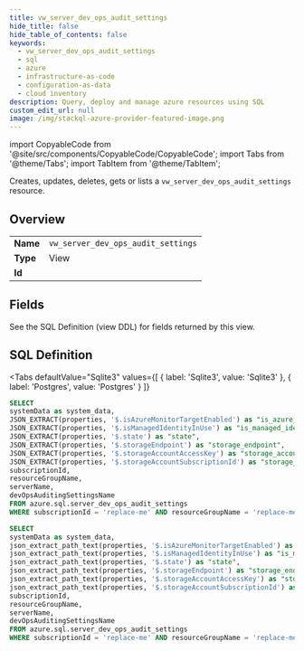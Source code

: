 ```yaml
--- 
title: vw_server_dev_ops_audit_settings
hide_title: false
hide_table_of_contents: false
keywords:
  - vw_server_dev_ops_audit_settings
  - sql
  - azure
  - infrastructure-as-code
  - configuration-as-data
  - cloud inventory
description: Query, deploy and manage azure resources using SQL
custom_edit_url: null
image: /img/stackql-azure-provider-featured-image.png
---
```


import CopyableCode from '@site/src/components/CopyableCode/CopyableCode';
import Tabs from '@theme/Tabs';
import TabItem from '@theme/TabItem';

Creates, updates, deletes, gets or lists a <code>vw_server_dev_ops_audit_settings</code> resource.

## Overview
<table><tbody>
<tr><td><b>Name</b></td><td><code>vw_server_dev_ops_audit_settings</code></td></tr>
<tr><td><b>Type</b></td><td>View</td></tr>
<tr><td><b>Id</b></td><td><CopyableCode code="azure.sql.vw_server_dev_ops_audit_settings" /></td></tr>
</tbody></table>

## Fields

See the SQL Definition (view DDL) for fields returned by this view.

## SQL Definition

<Tabs
defaultValue="Sqlite3"
values={[
{ label: 'Sqlite3', value: 'Sqlite3' },
{ label: 'Postgres', value: 'Postgres' }
]}
>
<TabItem value="Sqlite3">

```sql
SELECT
systemData as system_data,
JSON_EXTRACT(properties, '$.isAzureMonitorTargetEnabled') as "is_azure_monitor_target_enabled",
JSON_EXTRACT(properties, '$.isManagedIdentityInUse') as "is_managed_identity_in_use",
JSON_EXTRACT(properties, '$.state') as "state",
JSON_EXTRACT(properties, '$.storageEndpoint') as "storage_endpoint",
JSON_EXTRACT(properties, '$.storageAccountAccessKey') as "storage_account_access_key",
JSON_EXTRACT(properties, '$.storageAccountSubscriptionId') as "storage_account_subscription_id",
subscriptionId,
resourceGroupName,
serverName,
devOpsAuditingSettingsName
FROM azure.sql.server_dev_ops_audit_settings
WHERE subscriptionId = 'replace-me' AND resourceGroupName = 'replace-me' AND serverName = 'replace-me';
```

</TabItem>
<TabItem value="Postgres">

```sql
SELECT
systemData as system_data,
json_extract_path_text(properties, '$.isAzureMonitorTargetEnabled') as "is_azure_monitor_target_enabled",
json_extract_path_text(properties, '$.isManagedIdentityInUse') as "is_managed_identity_in_use",
json_extract_path_text(properties, '$.state') as "state",
json_extract_path_text(properties, '$.storageEndpoint') as "storage_endpoint",
json_extract_path_text(properties, '$.storageAccountAccessKey') as "storage_account_access_key",
json_extract_path_text(properties, '$.storageAccountSubscriptionId') as "storage_account_subscription_id",
subscriptionId,
resourceGroupName,
serverName,
devOpsAuditingSettingsName
FROM azure.sql.server_dev_ops_audit_settings
WHERE subscriptionId = 'replace-me' AND resourceGroupName = 'replace-me' AND serverName = 'replace-me';
```

</TabItem>
</Tabs>
